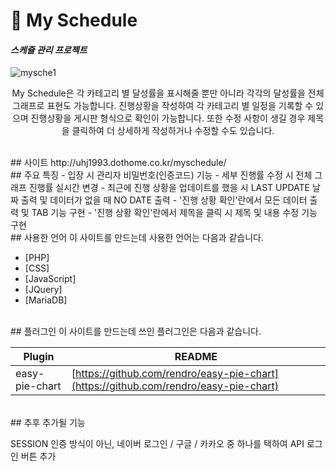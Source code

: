 # 📆 My Schedule
#### _스케쥴 관리 프로젝트_
![mysche1](https://user-images.githubusercontent.com/72803184/109382414-a7be1280-7923-11eb-9464-cd6511eda896.gif)
<br>
<p align='middle'>My Schedule은 각 카테고리 별 달성률을 표시해줄 뿐만 아니라 각각의 달성률을 전체 그래프로 표현도 가능합니다.
진행상황을 작성하여 각 카테고리 별 일정을 기록할 수 있으며 진행상황을 게시판 형식으로 확인이 가능합니다.
또한 수정 사항이 생길 경우 제목을 클릭하여 더 상세하게 작성하거나 수정할 수도 있습니다.</p>
<br>
## 사이트
http://uhj1993.dothome.co.kr/myschedule/
<br>
## 주요 특징
- 입장 시 관리자 비밀번호(인증코드) 기능
- 세부 진행률 수정 시 전체 그래프 진행률 실시간 변경
- 최근에 진행 상황을 업데이트를 했을 시 LAST UPDATE 날짜 출력 및 데이터가 없을 때 NO DATE 출력
- '진행 상황 확인'란에서 모든 데이터 출력 및 TAB 기능 구현
- '진행 상황 확인'란에서 제목을 클릭 시 제목 및 내용 수정 기능 구현
<br>
## 사용한 언어
이 사이트를 만드는데 사용한 언어는 다음과 같습니다.

- [PHP]
- [CSS] 
- [JavaScript] 
- [JQuery]
- [MariaDB]
<br>
## 플러그인
이 사이트를 만드는데 쓰인 플러그인은 다음과 같습니다.

| Plugin | README |
| ------ | ------ |
| easy-pie-chart | [https://github.com/rendro/easy-pie-chart](https://github.com/rendro/easy-pie-chart) |

<br>
## 추후 추가될 기능

SESSION 인증 방식이 아닌, 네이버 로그인 / 구글 / 카카오 중 하나를 택하여 API 로그인 버튼 추가 
